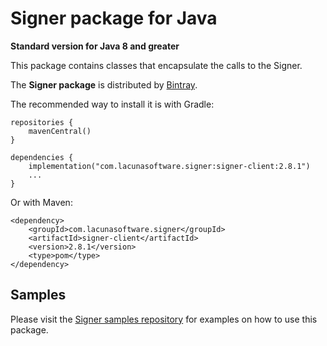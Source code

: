 Signer package for Java
====================================
**Standard version for Java 8 and greater**

This package contains classes that encapsulate the calls to the Signer.

The **Signer package** is distributed by [Bintray](https://bintray.com/lacunasoftware/maven/signer-client).

The recommended way to install it is with Gradle:

    repositories {
        mavenCentral()
    }

    dependencies {
        implementation("com.lacunasoftware.signer:signer-client:2.8.1")
        ...
    }

Or with Maven:

    <dependency>
        <groupId>com.lacunasoftware.signer</groupId>
        <artifactId>signer-client</artifactId>
        <version>2.8.1</version>
        <type>pom</type>
    </dependency>


Samples
-------

Please visit the [Signer samples repository](https://github.com/LacunaSoftware/SignerSamples/tree/master/java)
for examples on how to use this package.
